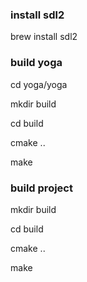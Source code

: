 ### install sdl2
brew install sdl2

### build yoga
cd yoga/yoga

mkdir build

cd build

cmake ..

make

### build project
mkdir build

cd build

cmake ..

make